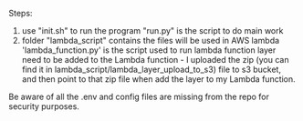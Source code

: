 Steps:
1. use "init.sh" to run the program
   "run.py" is the script to do main work
2. folder "lambda_script" contains the files will be used in AWS lambda
    'lambda_function.py' is the script used to run lambda function
    layer need to be added to the Lambda function - I uploaded the zip (you can find it in lambda_script/lambda_layer_upload_to_s3) file to s3 bucket, and then point to that zip file when add the layer to my Lambda function. 
    
Be aware of all the .env and config files are missing from the repo for security purposes.
